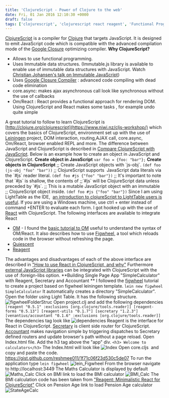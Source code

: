 ```yaml
---
title: 'ClojureScript - Power of Clojure to the web'
date: Fri, 01 Jan 2016 12:10:30 +0000
draft: false
tags: ['clojurescript', 'clojurescript react reagent', 'Functional Programming', 'React', 'reagent', 'Uncategorized']
---
```


[ClojureScript](http://clojure.org/clojurescript) is a compiler for [Clojure](http://clojure.org/) that targets JavaScript. It is designed to emit JavaScript code which is compatible with the advanced compilation mode of the [Google Closure](http://code.google.com/closure/) optimizing compiler. **Why ClojureScript?**

*   Allows to use functional programming.
*   Uses Immutable data structures. (Immutable.js library is available to enable use of immutable data structures with JavaScript. Watch [Christian Johansen's talk on Immutable JavaScript](https://www.youtube.com/watch?v=wA98Coal4jk))
*   Uses [Google Closure Compiler](http://code.google.com/closure/) : advanced code compiling with dead code elimination
*   core.async: makes ajax asynchronous call look like synchronous without the use of callbacks
*   Om/React : React provides a functional approach for rendering DOM. Using ClojureScript and React makes some tasks , for example undo quite simple

A great tutorial to follow to learn ClojureScript is [http://clojure.org/clojurescript](https://www.niwi.nz/cljs-workshop/) which covers the basics of ClojureScript, environment set up with the use of [Leiningen](http://leiningen.org/) project, DOM interaction, routing,AJAX call, core.async, Om/React, browser enabled REPL and more. The difference between JavaScript and ClojureScript is described in [Compare ClojureScript with JavaScript](http://himera.herokuapp.com/synonym.html). Below is an example how to create an object in JavaScript and ClojureScript. **Create object in JavaScript** `var foo = {foo: "bar"};` **Create objects in ClojureScript** ;; Create JavaScript objects with \`js-obj\`. `(def foo (js-obj "foo" "bar"))` ;; ClojureScript supports  JavaScript data literals via the \`#js\` reader literal. `(def foo #js {"foo" "bar"})` ;; It's important to note that \`#js\` is shallow, the contents of ;;\`#js\` will be ClojureScript data unless preceded by \`#js\`. ;; This is a mutable JavaScript object with an immutable ;; ClojureScript object inside. `(def foo #js {"foo" "bar"})` Since I am using LightTable as the IDE,  [an introduction to clojureScript to LightTable users is useful](https://github.com/swannodette/lt-cljs-tutorial/blob/master/lt-cljs-tutorial.cljs). If you are using a Windows machine, use ctrl + enter instead of command +ENTER to evaluate each form. I got hooked up with the use of [React](https://facebook.github.io/react/) with ClojureScript. The following interfaces are available to integrate React

*   [OM](https://github.com/omcljs/om) - I found the [basic tutorial to OM](https://github.com/omcljs/om/wiki/Basic-Tutorial) useful to understand the syntax of OM/React. It also describes how to use [Figwheel,](https://github.com/bhauman/lein-figwheel) a tool which reloads code in the browser without refreshing the page.
*   [Quiescent](//github.com/levand/quiescent)
*   [Reagent](https://github.com/reagent-project/reagent)

The advantages and disadvantages of each of the above interface are described in ["How to use React in ClojureScript, and why"](http://blog.peeja.com/blog/2014/10/01/react-four-ways-how-to-use-react-in-clojurescript/) Furthermore [external JavaScript libraries](http://cljsjs.github.io/) can be integrated with ClojureScript with the use of :foreign-libs option. **Building Single Page App "SimpleCalculator" with Reagent, Secretary and Accountant ** I followed the [figwheel](https://github.com/bhauman/lein-figwheel) tutorial to create a project based on figwheel leiningen template. `lein new figwheel SimpleCalculator` It automatically creates a directory "SimpleCalculator".   Open the folder using Light Table. It has the following structure. ![figwheelFolderStruc](https://reshmeeauckloo.files.wordpress.com/2015/12/figwheelfolderstruc.jpg) Open project.clj and add the following dependencies `[reagent "0.5.1" :exclusions [org.clojure/tools.reader]] [reagent-forms "0.5.13"] [reagent-utils "0.1.7"] [secretary "1.2.3"] [venantius/accountant "0.1.6" :exclusions [org.clojure/tools.reader]]` The dependencies tag look like ![dependencies](https://reshmeeauckloo.files.wordpress.com/2015/12/dependencies.jpg) Reagent is the interface for React in ClojureScript. [Secretary](https://github.com/gf3/secretary) is client side router for ClojureScript. [Accountant](https://github.com/venantius/accountant) makes navigation simple by triggering dispatches to Secretary defined routers and update browser's path without a page reload. Open Index.html file. Add the h3 tag above the "app" div. `<h3> Welcome to calculators</h3>` The Index.html will look like ![Index](https://reshmeeauckloo.files.wordpress.com/2016/01/index.jpg) Open core.cljs  and copy and paste the code. https://gist.github.com/reshmee011/1f71c06f23d530c5de07 To run the application type `lein figwheel` ![lein_Figwheel](https://reshmeeauckloo.files.wordpress.com/2016/01/lein_figwheel.jpg) From the browser navigate to http://localhost:3449 The Maths Calculator is displayed by default ![Maths_Calc](https://reshmeeauckloo.files.wordpress.com/2016/01/maths_calc.jpg) Click on BMI link to load the BMI calculator ![BMI_Calc](https://reshmeeauckloo.files.wordpress.com/2016/01/bmi_calc.jpg) The BMI calculation code has been taken from ["Reagent: Minimalistic React for ClojureScript"](https://holmsand.github.io/reagent) Click on Pension Age link to load Pension Age calculator ![StateAgeCalc](https://reshmeeauckloo.files.wordpress.com/2016/01/stateagecalc.jpg)